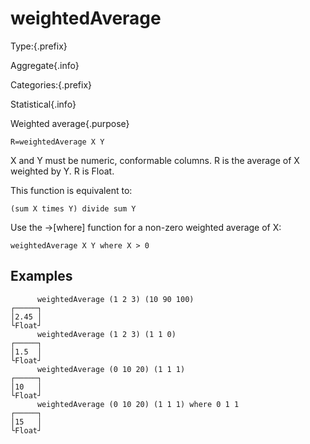 # weightedAverage

Type:{.prefix}

Aggregate{.info}

Categories:{.prefix}

Statistical{.info}

Weighted average{.purpose}

~~~
R=weightedAverage X Y
~~~

X and Y must be numeric, conformable columns.  R is the average of X weighted by Y. R is Float.

This function is equivalent to:

~~~
(sum X times Y) divide sum Y
~~~

Use the →[where] function for a non-zero weighted average of X:

~~~
weightedAverage X Y where X > 0
~~~

## Examples

~~~
      weightedAverage (1 2 3) (10 90 100)
┌─────┐
│2.45 │
└Float┘
      weightedAverage (1 2 3) (1 1 0)
┌─────┐
│1.5  │
└Float┘
      weightedAverage (0 10 20) (1 1 1)
┌─────┐
│10   │
└Float┘
      weightedAverage (0 10 20) (1 1 1) where 0 1 1
┌─────┐
│15   │
└Float┘
~~~

